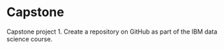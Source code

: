 # Capstone

Capstone project 1. Create a repository on GitHub as part of the IBM data science course.
